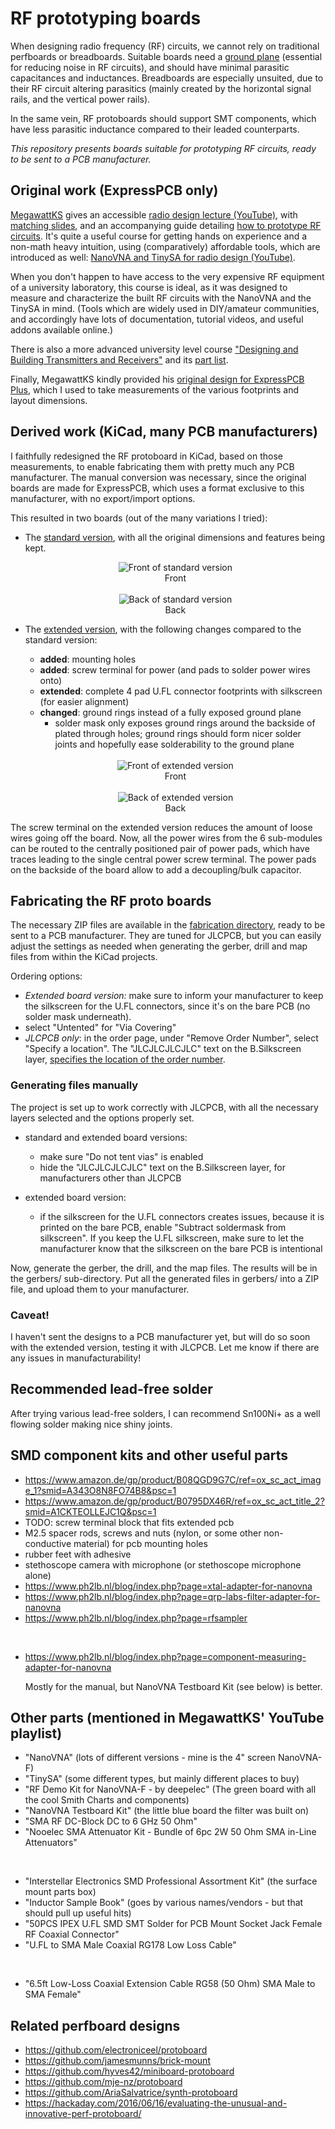 # RF prototyping boards

When designing radio frequency (RF) circuits, we cannot rely on traditional perfboards or breadboards. Suitable boards need a [ground plane](https://en.wikipedia.org/wiki/Ground_plane#Printed_circuit_boards)  (essential for reducing noise in RF circuits), and should have minimal parasitic capacitances and inductances. Breadboards are especially unsuited, due to their RF circuit altering parasitics (mainly created by the horizontal signal rails, and the vertical power rails).

In the same vein, RF protoboards should support SMT components, which have less parasitic inductance compared to their leaded counterparts.

*This repository presents boards suitable for prototyping RF circuits, ready to be sent to a PCB manufacturer.*

## Original work (ExpressPCB only)

[MegawattKS](https://www.youtube.com/@MegawattKS) gives an accessible [radio design lecture (YouTube)](https://www.youtube.com/watch?v=r_p7AHsSOdw&list=PL9Ox3wpnB0kqekAyz6blg4YdvoEMoJNJY), with [matching slides](https://ecefiles.org/radio-design-101-slides/), and an accompanying guide detailing [how to prototype RF circuits](https://ecefiles.org/rf-circuit-prototyping/).
It's quite a useful course for getting hands on experience and a non-math heavy intuition, using (comparatively) affordable tools, which are introduced as well: [NanoVNA and TinySA for radio design (YouTube)](https://www.youtube.com/watch?v=B7DFOq9rM_M&list=PL9Ox3wpnB0koBGofotI4xS8R0ct0FeYfv).

When you don't happen to have access to the very expensive RF equipment of a university laboratory, this course is ideal, as it was designed to measure and characterize the built RF circuits with the NanoVNA and the TinySA in mind. (Tools which are widely used in DIY/amateur communities, and accordingly have lots of documentation, tutorial videos, and useful addons available online.)

There is also a more advanced university level course ["Designing and Building Transmitters and Receivers"](https://ecefiles.org/rf-circuits-course-notes/) and its [part list](https://ecefiles.org/wp-content/uploads/2023/01/000b_ECE662_PartsList_F19.pdf).

Finally, MegawattKS kindly provided his [original design for ExpressPCB Plus](/original/RFprotoboard_Rev2_17nov22.rrb), which I used to take measurements of the various footprints and layout dimensions.

## Derived work (KiCad, many PCB manufacturers)

I faithfully redesigned the RF protoboard in KiCad, based on those measurements, to enable fabricating them with pretty much any PCB manufacturer.
The manual conversion was necessary, since the original boards are made for ExpressPCB, which uses a format exclusive to this manufacturer, with no export/import options. 

This resulted in two boards (out of the many variations I tried):

- The [standard version](/RF_ProtoBoard), with all the original dimensions and features being kept.

  <div align="center">
    <img src="/images/RF_ProtoBoard_Front.png?raw=true" alt="Front of standard version" title="Front of standard version"/>
    <div>Front</div>    
  </div>

  <br/>

  <div align="center">
    <img src="/images/RF_ProtoBoard_Back.png?raw=true" alt="Back of standard version" title="Back of standard version"/>
    <div>Back</div>
  </div>

- The [extended version](/RF_ProtoBoard_Extended), with the following changes compared to the standard version:
  - **added**: mounting holes
  - **added**: screw terminal for power (and pads to solder power wires onto)
  - **extended**: complete 4 pad U.FL connector footprints with silkscreen (for easier alignment)
  - **changed**: ground rings instead of a fully exposed ground plane
    - solder mask only exposes ground rings around the backside of plated through holes; ground rings should form nicer solder joints and hopefully ease solderability to the ground plane

  <br/>
  
  <div align="center">
    <img src="/images/RF_ProtoBoard_Extended_Front.png?raw=true" alt="Front of extended version" title="Front of extended version"/>
    <div>Front</div>    
  </div>

  <br/>

  <div align="center">
    <img src="/images/RF_ProtoBoard_Extended_Back.png?raw=true" alt="Back of extended version" title="Back of extended version"/>
    <div>Back</div>
  </div>
  
The screw terminal on the extended version reduces the amount of loose wires going off the board. Now, all the power wires from the 6 sub-modules can be routed to the centrally positioned pair of power pads, which have traces leading to the single central power screw terminal. The power pads on the backside of the board allow to add a decoupling/bulk capacitor.

## Fabricating the RF proto boards

The necessary ZIP files are available in the [fabrication directory](/fabrication), ready to be sent to a PCB manufacturer.
They are tuned for JLCPCB, but you can easily adjust the settings as needed when generating the gerber, drill and map files from within the KiCad projects.

Ordering options:
- *Extended board version:* make sure to inform your manufacturer to keep the silkscreen for the U.FL connectors, since it's on the bare PCB (no solder mask underneath).
- select "Untented" for "Via Covering"
- *JLCPCB only*: in the order page, under "Remove Order Number", select "Specify a location". The "JLCJLCJLCJLC" text on the B.Silkscreen layer, [specifies the location of the order number](https://jlcpcb.com/help/article/50-How-to-remove-order-number-from-your-PCB).

### Generating files manually

The project is set up to work correctly with JLCPCB, with all the necessary layers selected and the options properly set.

- standard and extended board versions:
  - make sure "Do not tent vias" is enabled
  - hide the "JLCJLCJLCJLC" text on the B.Silkscreen layer, for manufacturers other than JLCPCB

- extended board version:
  - if the silkscreen for the U.FL connectors creates issues, because it is printed on the bare PCB, enable "Subtract soldermask from silkscreen". If you keep the U.FL silkscreen, make sure to let the manufacturer know that the silkscreen on the bare PCB is intentional

Now, generate the gerber, the drill, and the map files. The results will be in the gerbers/ sub-directory. Put all the generated files in gerbers/ into a ZIP file, and upload them to your manufacturer.

### Caveat!

I haven't sent the designs to a PCB manufacturer yet, but will do so soon with the extended version, testing it with JLCPCB. Let me know if there are any issues in manufacturability!

## Recommended lead-free solder

After trying various lead-free solders, I can recommend Sn100Ni+ as a well flowing solder making nice shiny joints.

## SMD component kits and other useful parts

- https://www.amazon.de/gp/product/B08QGD9G7C/ref=ox_sc_act_image_1?smid=A343O8N8FO74B8&psc=1
- https://www.amazon.de/gp/product/B0795DX46R/ref=ox_sc_act_title_2?smid=A1CKTEOLLEJC1Q&psc=1
- TODO: screw terminal block that fits extended pcb
- M2.5 spacer rods, screws and nuts (nylon, or some other non-conductive material) for pcb mounting holes
- rubber feet with adhesive
- stethoscope camera with microphone (or stethoscope  microphone alone)
- https://www.ph2lb.nl/blog/index.php?page=xtal-adapter-for-nanovna
- https://www.ph2lb.nl/blog/index.php?page=qrp-labs-filter-adapter-for-nanovna
- https://www.ph2lb.nl/blog/index.php?page=rfsampler
<br/>

- https://www.ph2lb.nl/blog/index.php?page=component-measuring-adapter-for-nanovna
  
  Mostly for the manual, but NanoVNA Testboard Kit (see below) is better.

## Other parts (mentioned in MegawattKS' YouTube playlist)

- "NanoVNA" (lots of different versions - mine is the 4" screen NanoVNA-F)
- "TinySA" (some different types, but mainly different places to buy)
- "RF Demo Kit for NanoVNA-F - by deepelec" (The green board with all the cool Smith Charts and components)
- "NanoVNA Testboard Kit" (the little blue board the filter was built on)
- "SMA RF DC-Block DC to 6 GHz 50 Ohm"
- "Nooelec SMA Attenuator Kit - Bundle of 6pc 2W 50 Ohm SMA in-Line Attenuators"

<br/>

- "Interstellar Electronics SMD Professional Assortment Kit" (the surface mount parts box)
- "Inductor Sample Book" (goes by various names/vendors - but that should pull up useful hits)
- "50PCS IPEX U.FL SMD SMT Solder for PCB Mount Socket Jack Female RF Coaxial Connector"
- "U.FL to SMA Male Coaxial RG178 Low Loss Cable"

<br/>

- "6.5ft Low-Loss Coaxial Extension Cable RG58 (50 Ohm) SMA Male to SMA Female"

## Related perfboard designs

- https://github.com/electroniceel/protoboard
- https://github.com/jamesmunns/brick-mount
- https://github.com/hyves42/miniboard-protoboard
- https://github.com/mje-nz/protoboard
- https://github.com/AriaSalvatrice/synth-protoboard
- https://hackaday.com/2016/06/16/evaluating-the-unusual-and-innovative-perf-protoboard/
